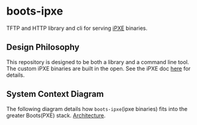# boots-ipxe

TFTP and HTTP library and cli for serving [iPXE](https://ipxe.org/) binaries.

## Design Philosophy

This repository is designed to be both a library and a command line tool.
The custom iPXE binaries are built in the open. See the iPXE doc [here](docs/IPXE.md) for details.

## System Context Diagram

The following diagram details how `boots-ipxe`(ipxe binaries) fits into the greater Boots(PXE) stack. [Architecture](docs/architecture.png).
